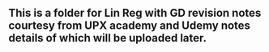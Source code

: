 ## This is a folder for Lin Reg with GD revision notes courtesy from UPX academy and Udemy notes details of which will be uploaded later.
